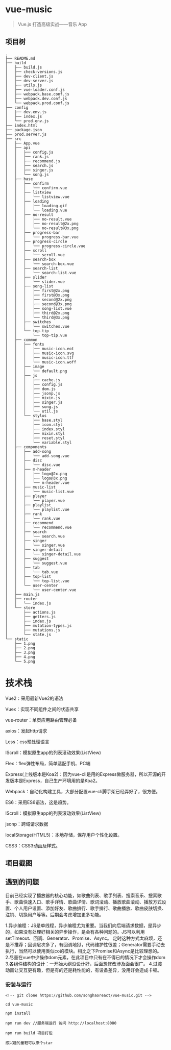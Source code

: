 # vue-music

> Vue.js 打造高级实战——音乐 App

## 项目树
```
.
├── README.md
├── build
│   ├── build.js
│   ├── check-versions.js
│   ├── dev-client.js
│   ├── dev-server.js
│   ├── utils.js
│   ├── vue-loader.conf.js
│   ├── webpack.base.conf.js
│   ├── webpack.dev.conf.js
│   └── webpack.prod.conf.js
├── config
│   ├── dev.env.js
│   ├── index.js
│   └── prod.env.js
├── index.html
├── package.json
├── prod.server.js
├── src
│   ├── App.vue
│   ├── api
│   │   ├── config.js
│   │   ├── rank.js
│   │   ├── recommend.js
│   │   ├── search.js
│   │   ├── singer.js
│   │   └── song.js
│   ├── base
│   │   ├── confirm
│   │   │   └── confirm.vue
│   │   ├── listview
│   │   │   └── listview.vue
│   │   ├── loading
│   │   │   ├── loading.gif
│   │   │   └── loading.vue
│   │   ├── no-result
│   │   │   ├── no-result.vue
│   │   │   ├── no-result@2x.png
│   │   │   └── no-result@3x.png
│   │   ├── progress-bar
│   │   │   └── progress-bar.vue
│   │   ├── progress-circle
│   │   │   └── progress-circle.vue
│   │   ├── scroll
│   │   │   └── scroll.vue
│   │   ├── search-box
│   │   │   └── search-box.vue
│   │   ├── search-list
│   │   │   └── search-list.vue
│   │   ├── slider
│   │   │   └── slider.vue
│   │   ├── song-list
│   │   │   ├── first@2x.png
│   │   │   ├── first@3x.png
│   │   │   ├── second@2x.png
│   │   │   ├── second@3x.png
│   │   │   ├── song-list.vue
│   │   │   ├── third@2x.png
│   │   │   └── third@3x.png
│   │   ├── switches
│   │   │   └── switches.vue
│   │   └── top-tip
│   │       └── top-tip.vue
│   ├── common
│   │   ├── fonts
│   │   │   ├── music-icon.eot
│   │   │   ├── music-icon.svg
│   │   │   ├── music-icon.ttf
│   │   │   └── music-icon.woff
│   │   ├── image
│   │   │   └── default.png
│   │   ├── js
│   │   │   ├── cache.js
│   │   │   ├── config.js
│   │   │   ├── dom.js
│   │   │   ├── jsonp.js
│   │   │   ├── mixin.js
│   │   │   ├── singer.js
│   │   │   ├── song.js
│   │   │   └── util.js
│   │   └── stylus
│   │       ├── base.styl
│   │       ├── icon.styl
│   │       ├── index.styl
│   │       ├── mixin.styl
│   │       ├── reset.styl
│   │       └── variable.styl
│   ├── components
│   │   ├── add-song
│   │   │   └── add-song.vue
│   │   ├── disc
│   │   │   └── disc.vue
│   │   ├── m-header
│   │   │   ├── logo@2x.png
│   │   │   ├── logo@3x.png
│   │   │   └── m-header.vue
│   │   ├── music-list
│   │   │   └── music-list.vue
│   │   ├── player
│   │   │   └── player.vue
│   │   ├── playlist
│   │   │   └── playlist.vue
│   │   ├── rank
│   │   │   └── rank.vue
│   │   ├── recommend
│   │   │   └── recommend.vue
│   │   ├── search
│   │   │   └── search.vue
│   │   ├── singer
│   │   │   └── singer.vue
│   │   ├── singer-detail
│   │   │   └── singer-detail.vue
│   │   ├── suggest
│   │   │   └── suggest.vue
│   │   ├── tab
│   │   │   └── tab.vue
│   │   ├── top-list
│   │   │   └── top-list.vue
│   │   └── user-center
│   │       └── user-center.vue
│   ├── main.js
│   ├── router
│   │   └── index.js
│   └── store
│       ├── actions.js
│       ├── getters.js
│       ├── index.js
│       ├── mutation-types.js
│       ├── mutations.js
│       └── state.js
└── static
    ├── 1.png
    ├── 2.png
    ├── 3.png
    ├── 4.png
    └── 5.png

```

# 技术栈

Vue2：采用最新Vue2的语法

Vuex：实现不同组件之间的状态共享

vue-router：单页应用路由管理必备

axios：发起http请求

Less：css预处理语言

IScroll：模拟原生app的列表滚动效果(ListView)

Flex：flex弹性布局，简单适配手机、PC端

Express(上线版本是Koa2)：因为vue-cli是用的Express做服务器，所以开源的开发版本是Express，自己生产环境用的是Koa2。

Webpack：自动化构建工具，大部分配置vue-cli脚手架已经弄好了，很方便。

ES6：采用ES6语法，这是趋势。

IScroll：模拟原生app的列表滚动效果(ListView)

jsonp：跨域请求数据

localStorage(HTML5)：本地存储，保存用户个性化设置。

CSS3：CSS3动画及样式。

## 项目截图

<!-- ![image](https://github.com/songhaoreact/vue-music/blob/master/static/1.png)

![image](https://github.com/songhaoreact/vue-music/blob/master/static/2.png)

![image](https://github.com/songhaoreact/vue-music/blob/master/static/3.png)

![image](https://github.com/songhaoreact/vue-music/blob/master/static/4.png)

![image](https://github.com/songhaoreact/vue-music/blob/master/static/5.png) -->

## 遇到的问题

目前已经实现了播放器的核心功能，如歌曲列表、歌手列表、搜索音乐、搜索歌手、歌曲快速入口、歌手详情、歌曲详情、歌词滚动、播放歌曲滚动、播放方式设置、个人用户设置、添加好友、歌曲排行、歌手排行、歌曲播放、歌曲皮肤切换、注销、切换用户等等。后期会考虑增加更多功能。

1.异步编程：JS是单线程，异步编程尤为重要。当我们向后端请求数据，是异步的，如果没有处理好相关的异步操作，是会有各种问题的。JS可以利用setTimeout、回调、Generator、Promise、Async。 定时这种方式太麻烦，还是不推荐；回调层次多了，有回调地狱，代码维护性很差；Generator需要手动去执行，当然可以使用类似co的模块。相比之下Promise和Async是比较理想的。 
2.尽量在vue中少操作dom元素，在此项目中只有在不得已的情况下才会操作dom
3.各组件结构的设计：一开始大纲没设计好，后面想修改涉及面会很广。
4.过渡动画让交互更有趣，但是有的还是耗性能的，有设备差异，没用好会造成卡顿。


### 安装与运行

```
<!-- git clone https://github.com/songhaoreact/vue-music.git -->

cd vue-music

npm install

npm run dev //服务端运行 访问 http://localhost:8080

npm run build 项目打包 

感兴趣的童鞋可以来个star

